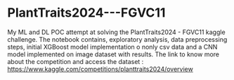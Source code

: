 # PlantTraits2024---FGVC11
My ML and DL POC attempt at solving the PlantTraits2024 - FGVC11 kaggle challenge. The notebook contains, exploratory analysis, data preprocessing steps, initial XGBoost model implementation o nonly csv data and a CNN model implemented on image dataset with results. The link to know more about the competition and access the dataset : https://www.kaggle.com/competitions/planttraits2024/overview 
